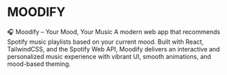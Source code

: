 # MOODIFY
🎧 Moodify – Your Mood, Your Music A modern web app that recommends Spotify music playlists based on your current mood. Built with React, TailwindCSS, and the Spotify Web API, Moodify delivers an interactive and personalized music experience with vibrant UI, smooth animations, and mood-based theming.
